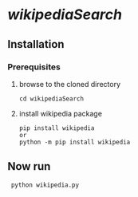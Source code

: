 # *wikipediaSearch*

## Installation

### Prerequisites

1. browse to the cloned directory
      ```
      cd wikipediaSearch 
      ```
2. install wikipedia package
   ```
   pip install wikipedia
   or
   python -m pip install wikipedia
   ```
## Now run
```
 python wikipedia.py
```

